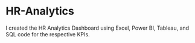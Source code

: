 # HR-Analytics
I created the HR Analytics Dashboard using Excel, Power BI, Tableau, and SQL code for the respective KPIs.
